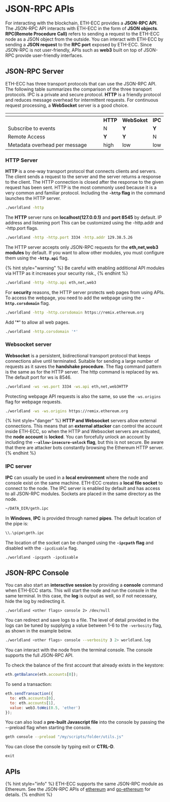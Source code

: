 # JSON-RPC APIs

For interacting with the blockchain, ETH-ECC provides a **JSON-RPC API**. The JSON-RPC API interacts with ETH-ECC in the form of **JSON objects**. **RPC(Remote Procedure Call)** refers to sending a request to the ETH-ECC node as a JSON object from the outside. You can interact with ETH-ECC by sending a **JSON request** to the **RPC port** exposed by ETH-ECC. Since JSON-RPC is not user-friendly, APIs such as **web3** built on top of JSON-RPC provide user-friendly interfaces.



## JSON-RPC Server

ETH-ECC has three transport protocols that can use the JSON-RPC API. The following table summarizes the comparison of the three transport protocols. IPC is a private and secure protocol. **HTTP** is a friendly protocol and reduces message overhead for intermittent requests. For continuous request processing, a **WebSocket** server is a good choice.

<table data-header-hidden><thead><tr><th width="285"></th><th></th><th></th><th></th></tr></thead><tbody><tr><td></td><td><strong>HTTP</strong></td><td><strong>WebSoket</strong></td><td><strong>IPC</strong></td></tr><tr><td>Subscribe to events</td><td>N</td><td><strong>Y</strong></td><td><strong>Y</strong></td></tr><tr><td>Remote Access</td><td><strong>Y</strong></td><td><strong>Y</strong></td><td>N</td></tr><tr><td>Metadata overhead per message</td><td>high</td><td>low</td><td>low</td></tr></tbody></table>



### HTTP Server <a href="#http-server" id="http-server"></a>

**HTTP** is a one-way transport protocol that connects clients and servers. The client sends a request to the server and the server returns a response to the client. The HTTP connection is closed after the response to the given request has been sent. HTTP is the most commonly used because it is a very common and familiar protocol. Including the **`-http` flag** in the command launches the HTTP server.

```sh
./worldland -http
```



The **HTTP** server runs on **localhost(127.0.0.1)** and **port 8545** by default. IP address and listening port This can be customized using the -http.addr and -http.port flags.

```sh
./worldland -http -http.port 3334 -http.addr 129.38.5.26
```



The HTTP server accepts only JSON-RPC requests for the **eth,net,web3 modules** by default. If you want to allow other modules, you must configure them using the **`-http.api`** flag.

{% hint style="warning" %}
Be careful with enabling additional API modules via HTTP as it increases your security risk.,
{% endhint %}

```sh
./worldland -http -http.api eth,net,web3
```



For **security** reasons, the HTTP server protects web pages from using APIs. To access the webpage, you need to add the webpage using the **`-http.corsdomain`** flag.

```sh
./worldland -http -http.corsdomain https://remix.ethereum.org
```

Add **'\*'** to allow all web pages.

```sh
./worldland -http.corsdomain '*'
```



### Websocket server

**Websocket** is a persistent, bidirectional transport protocol that keeps connections alive until terminated. Suitable for sending a large number of requests as it saves the **handshake procedure**. The flag command pattern is the same as for the HTTP server. The http command is replaced by ws. The default port for ws is 8546.

```sh
./worldland -ws -ws.port 3334 -ws.api eth,net,web3HTTP
```

Protecting webpage API requests is also the same, so use the `-ws.origins` flag for webpage requests.

```sh
./worldland -ws -ws.origins https://remix.ethereum.org
```



{% hint style="danger" %}
**HTTP and Websocket** servers allow external connections. This means that an **external attacker** can control the account inside ETH-ECC, so when the HTTP and Websocket servers are activated, the **node account** is **locked**. You can forcefully unlock an account by including the **`--allow-insecure-unlock` flag**, but this is not secure. Be aware that there are attacker bots constantly browsing the Ethereum HTTP server.
{% endhint %}



### IPC server

**IPC** can usually be used in a **local environment** where the node and console exist on the same machine. ETH-ECC creates a **local file socket** to connect to the node. The IPC server is enabled by default and has access to all JSON-RPC modules. Sockets are placed in the same directory as the node.

```sh
~/DATA_DIR/geth.ipc
```

In **Windows**, **IPC** is provided through named **pipes**. The default location of the pipe is:

```sh
\\.\pipe\geth.ipc
```

The location of the socket can be changed using the **`-ipcpath` flag** and disabled with the `-ipcdisable` flag.

```
./worldland -ipcpath -ipcdisable
```



## JSON-RPC Console



You can also start an **interactive session** by providing a **console** command when ETH-ECC starts. This will start the node and run the console in the same terminal. In this case, the **log** is output as well, so if not necessary, hide the log by redirecting it.

```
./worldland <other flags> console 2> /dev/null
```

You can redirect and save logs to a file. The level of detail provided in the logs can be tuned by supplying a value between 1-6 to the `-verbosity` flag, as shown in the example below.

```sh
./worldland <other flags> console --verbosity 3 2> worldland.log
```



You can interact with the node from the terminal console. The console supports the full JSON-RPC API.&#x20;

To check the balance of the first account that already exists in the keystore:

```javascript
eth.getBalance(eth.accounts[0]);
```

To send a transaction:

```javascript
eth.sendTransaction({
  to: eth.accounts[0],
  to: eth.accounts[1],
  value: web3.toWei(0.5, 'ether')
});
```

You can also load a **pre-built Javascript file** into the console by passing the --preload flag when starting the console.

```sh
geth console --preload "/my/scripts/folder/utils.js"
```

You can close the console by typing exit or **CTRL-D**.

```
exit
```

### &#x20;<a href="#non-interactive-use" id="non-interactive-use"></a>

## APIs

{% hint style="info" %}
ETH-ECC supports the same JSON-RPC module as Ethereum. See the JSON-RPC APIs of [ethereum](https://ethereum.org/en/developers/docs/apis/json-rpc/#json-rpc-methods) and [go-ethereum](https://geth.ethereum.org/docs/interacting-with-geth/rpc/ns-admin) for details.
{% endhint %}

### &#x20;<a href="#non-interactive-use" id="non-interactive-use"></a>

